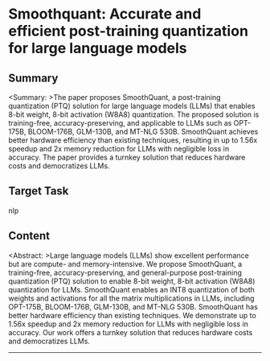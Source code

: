 # Smoothquant: Accurate and efficient post-training quantization for large language models

## Summary

<Summary: >The paper proposes SmoothQuant, a post-training quantization (PTQ) solution for large language models (LLMs) that enables 8-bit weight, 8-bit activation (W8A8) quantization. The proposed solution is training-free, accuracy-preserving, and applicable to LLMs such as OPT-175B, BLOOM-176B, GLM-130B, and MT-NLG 530B. SmoothQuant achieves better hardware efficiency than existing techniques, resulting in up to 1.56x speedup and 2x memory reduction for LLMs with negligible loss in accuracy. The paper provides a turnkey solution that reduces hardware costs and democratizes LLMs.


## Target Task

nlp

## Content

<Abstract: >Large language models (LLMs) show excellent performance but are compute- and memory-intensive. We propose SmoothQuant, a training-free, accuracy-preserving, and general-purpose post-training quantization (PTQ) solution to enable 8-bit weight, 8-bit activation (W8A8) quantization for LLMs. SmoothQuant enables an INT8 quantization of both weights and activations for all the matrix multiplications in LLMs, including OPT-175B, BLOOM-176B, GLM-130B, and MT-NLG 530B. SmoothQuant has better hardware efficiency than existing techniques. We demonstrate up to 1.56x speedup and 2x memory reduction for LLMs with negligible loss in accuracy. Our work offers a turnkey solution that reduces hardware costs and democratizes LLMs.



---

